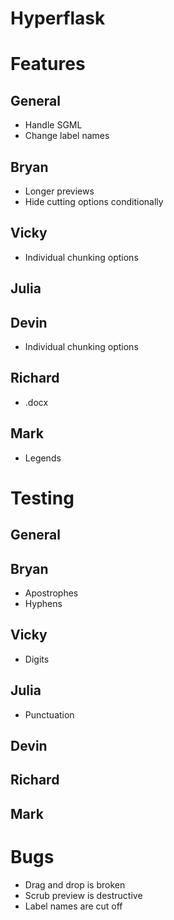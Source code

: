 Hyperflask
==========

# Features

## General

- Handle SGML
- Change label names

## Bryan

- Longer previews
- Hide cutting options conditionally

## Vicky

- Individual chunking options

## Julia

## Devin

- Individual chunking options

## Richard

- .docx

## Mark

- Legends


# Testing

## General

## Bryan

- Apostrophes
- Hyphens

## Vicky

- Digits

## Julia

- Punctuation

## Devin

## Richard

## Mark


# Bugs

- Drag and drop is broken
- Scrub preview is destructive
- Label names are cut off